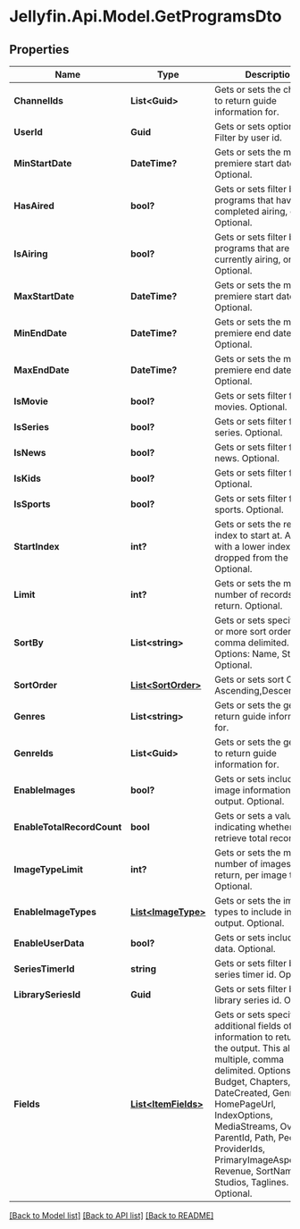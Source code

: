 
# Jellyfin.Api.Model.GetProgramsDto

## Properties

Name | Type | Description | Notes
------------ | ------------- | ------------- | -------------
**ChannelIds** | **List&lt;Guid&gt;** | Gets or sets the channels to return guide information for. | [optional] 
**UserId** | **Guid** | Gets or sets optional. Filter by user id. | [optional] 
**MinStartDate** | **DateTime?** | Gets or sets the minimum premiere start date.  Optional. | [optional] 
**HasAired** | **bool?** | Gets or sets filter by programs that have completed airing, or not.  Optional. | [optional] 
**IsAiring** | **bool?** | Gets or sets filter by programs that are currently airing, or not.  Optional. | [optional] 
**MaxStartDate** | **DateTime?** | Gets or sets the maximum premiere start date.  Optional. | [optional] 
**MinEndDate** | **DateTime?** | Gets or sets the minimum premiere end date.  Optional. | [optional] 
**MaxEndDate** | **DateTime?** | Gets or sets the maximum premiere end date.  Optional. | [optional] 
**IsMovie** | **bool?** | Gets or sets filter for movies.  Optional. | [optional] 
**IsSeries** | **bool?** | Gets or sets filter for series.  Optional. | [optional] 
**IsNews** | **bool?** | Gets or sets filter for news.  Optional. | [optional] 
**IsKids** | **bool?** | Gets or sets filter for kids.  Optional. | [optional] 
**IsSports** | **bool?** | Gets or sets filter for sports.  Optional. | [optional] 
**StartIndex** | **int?** | Gets or sets the record index to start at. All items with a lower index will be dropped from the results.  Optional. | [optional] 
**Limit** | **int?** | Gets or sets the maximum number of records to return.  Optional. | [optional] 
**SortBy** | **List&lt;string&gt;** | Gets or sets specify one or more sort orders, comma delimited. Options: Name, StartDate.  Optional. | [optional] 
**SortOrder** | [**List&lt;SortOrder&gt;**](SortOrder.md) | Gets or sets sort Order - Ascending,Descending. | [optional] 
**Genres** | **List&lt;string&gt;** | Gets or sets the genres to return guide information for. | [optional] 
**GenreIds** | **List&lt;Guid&gt;** | Gets or sets the genre ids to return guide information for. | [optional] 
**EnableImages** | **bool?** | Gets or sets include image information in output.  Optional. | [optional] 
**EnableTotalRecordCount** | **bool** | Gets or sets a value indicating whether retrieve total record count. | [optional] 
**ImageTypeLimit** | **int?** | Gets or sets the max number of images to return, per image type.  Optional. | [optional] 
**EnableImageTypes** | [**List&lt;ImageType&gt;**](ImageType.md) | Gets or sets the image types to include in the output.  Optional. | [optional] 
**EnableUserData** | **bool?** | Gets or sets include user data.  Optional. | [optional] 
**SeriesTimerId** | **string** | Gets or sets filter by series timer id.  Optional. | [optional] 
**LibrarySeriesId** | **Guid** | Gets or sets filter by library series id.  Optional. | [optional] 
**Fields** | [**List&lt;ItemFields&gt;**](ItemFields.md) | Gets or sets specify additional fields of information to return in the output. This allows multiple, comma delimited. Options: Budget, Chapters, DateCreated, Genres, HomePageUrl, IndexOptions, MediaStreams, Overview, ParentId, Path, People, ProviderIds, PrimaryImageAspectRatio, Revenue, SortName, Studios, Taglines.  Optional. | [optional] 

[[Back to Model list]](../README.md#documentation-for-models)
[[Back to API list]](../README.md#documentation-for-api-endpoints)
[[Back to README]](../README.md)

